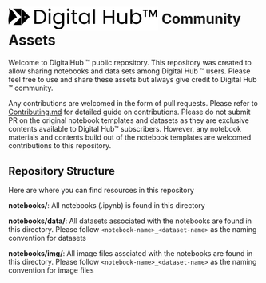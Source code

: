 <h1><img style="vertical-align:middle" src='docs/img/logo.png'><span style="vertical-align:middle">  Community Assets</span></h1>

Welcome to DigitalHub ™ public repository. This repository was created to allow sharing notebooks and data sets among Digital Hub ™ users. Please feel free to use and share these assets but always give credit to Digital Hub ™ community. 

Any contributions are welcomed in the form of pull requests. Please refer to [Contributing.md](Contributing.md) for detailed guide on contributions. Please do not submit PR on the original notebook templates and datasets as they are exclusive contents available to Digital Hub™ subscribers. However, any notebook materials and contents build out of the notebook templates are welcomed contributions to this repository.

## Repository Structure 

Here are where you can find resources in this repository

**notebooks/**: All notebooks (.ipynb) is found in this directory

**notebooks/data/**: All datasets associated with the notebooks are found in this directory. Please follow `<notebook-name>_<dataset-name>` as the naming convention for datasets

**notebooks/img/**: All image files assciated with the notebooks are found in this directory. Please follow `<notebook-name>_<dataset-name>` as the naming convention for image files

